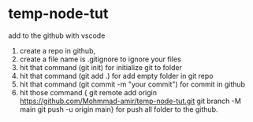 # temp-node-tut

add to the github with vscode
1. create a repo in github, 
2. create a file name is .gitignore to ignore your files
3. hit that command (git  init) for initialize git to folder
4. hit that command (git add .) for add empty folder in git repo
5. hit that command (git commit -m "your commit") for commit in github
6. hit those command { git remote add origin https://github.com/Mohmmad-amir/temp-node-tut.git
 git branch -M main
git push -u origin main} for push all folder to the github.
